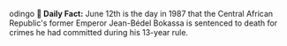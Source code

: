 odingo
**<b>📌 Daily Fact:</b>** June 12th is the day in 1987 that the Central African Republic's former Emperor Jean-Bédel Bokassa is sentenced to death for crimes he had committed during his 13-year rule.
